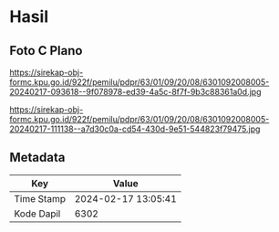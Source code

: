 # Hasil

## Foto C Plano

https://sirekap-obj-formc.kpu.go.id/922f/pemilu/pdpr/63/01/09/20/08/6301092008005-20240217-093618--9f078978-ed39-4a5c-8f7f-9b3c88361a0d.jpg

https://sirekap-obj-formc.kpu.go.id/922f/pemilu/pdpr/63/01/09/20/08/6301092008005-20240217-111138--a7d30c0a-cd54-430d-9e51-544823f79475.jpg


## Metadata

| Key        | Value               |
| ---------- | ------------------- |
| Time Stamp | 2024-02-17 13:05:41 |
| Kode Dapil | 6302                |



